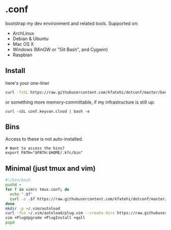 # .conf

bootstrap my dev environment and related tools. Supported on:

* ArchLinux
* Debian & Ubuntu
* Mac OS X
* Windows (MinGW or "Git Bash", and Cygwin)
* Raspbian

## Install

here's your one-liner

```bash
curl -fsSL https://raw.githubusercontent.com/kfatehi/dotconf/master/bootstrap | bash -e
```

or something more memory-committable, if my infrastructure is still up:

```
curl -sSL conf.keyvan.cloud | bash -e
```

## Bins

Access to these is not auto-installed.

```
# Want to access the bins?
export PATH="$PATH:$HOME/.kfc/bin"
```

## Minimal (just tmux and vim)

```bash
#!/bin/bash
pushd ~                                                                                                                                                                                                      
for f in vimrc tmux.conf; do
  echo ".$f"
  curl -o .$f https://raw.githubusercontent.com/kfatehi/dotconf/master/dotfiles/$f
done
mkdir -p ~/.vim/autoload
curl -fLo ~/.vim/autoload/plug.vim --create-dirs https://raw.githubusercontent.com/junegunn/vim-plug/master/plug.vim
vim +PlugUpgrade +PlugInstall +qall
popd
```
